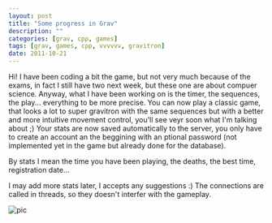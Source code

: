 ```yaml
---
layout: post
title: "Some progress in Grav"
description: ""
categories: [grav, cpp, games]
tags: [grav, games, cpp, vvvvvv, gravitron]
date: 2011-10-21
---
```


Hi! I have been coding a bit the game, but not very much because of the exams, in fact I still have two next week, but these one are about compuer science.
Anyway, what I have been working on is the timer, the sequences, the play... everything to be more precise.
You can now play a classic game, that looks a lot to super gravitron with the same sequences but with a better and more intuitive movement control, you'll see veyr soon what I'm talking about ;) Your stats are now saved automatically to the server, you only have to create an account an the beggining with an ptional password (not implemented yet in the game but already done for the database).

By stats I mean the time you have been playing, the deaths, the best time, registration date...

I may add more stats later, I accepts any suggestions :) The connections are called in threads, so they doesn't interfer with the gameplay.

![pic]({{BASE_PATH}}/img/posts/grav/pic005.png)
